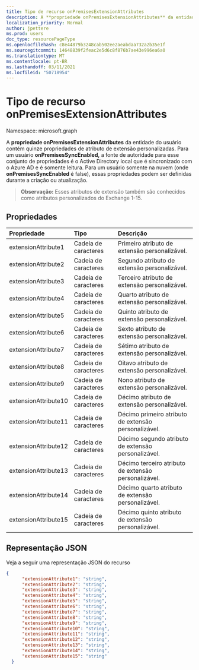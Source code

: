 ```yaml
---
title: Tipo de recurso onPremisesExtensionAttributes
description: A **propriedade onPremisesExtensionAttributes** da entidade do usuário contém quinze propriedades de atributo de extensão personalizadas. Para um usuário **onPremisesSyncEnabled,** esse conjunto de propriedades é mestre no Active Directory local e sincronizado com o Azure AD, e é somente leitura. Para um usuário somente na nuvem (onde **onPremisesSyncEnabled** é false), essas propriedades podem ser definidas durante a criação ou atualização.
localization_priority: Normal
author: jpettere
ms.prod: users
doc_type: resourcePageType
ms.openlocfilehash: c8e44879b3248cab502ee2aeabdaa732a2b35e1f
ms.sourcegitcommit: 14648839f2feac2e5d6c8f876b7ae43e996ea6a0
ms.translationtype: MT
ms.contentlocale: pt-BR
ms.lasthandoff: 03/11/2021
ms.locfileid: "50718954"
---
```

# <a name="onpremisesextensionattributes-resource-type"></a>Tipo de recurso onPremisesExtensionAttributes

Namespace: microsoft.graph

A **propriedade onPremisesExtensionAttributes** da entidade do usuário contém quinze propriedades de atributo de extensão personalizadas. [](user.md) Para um usuário **onPremisesSyncEnabled,** a fonte de autoridade para esse conjunto de propriedades é o Active Directory local que é sincronizado com o Azure AD e é somente leitura. Para um usuário somente na nuvem (onde **onPremisesSyncEnabled** é false), essas propriedades podem ser definidas durante a criação ou atualização.

> **Observação:** Esses atributos de extensão também são conhecidos como atributos personalizados do Exchange 1-15.

## <a name="properties"></a>Propriedades
| Propriedade     | Tipo   |Descrição|
|:---------------|:--------|:----------|
|extensionAttribute1|Cadeia de caracteres| Primeiro atributo de extensão personalizável. |
|extensionAttribute2|Cadeia de caracteres| Segundo atributo de extensão personalizável. |
|extensionAttribute3|Cadeia de caracteres| Terceiro atributo de extensão personalizável. |
|extensionAttribute4|Cadeia de caracteres| Quarto atributo de extensão personalizável. |
|extensionAttribute5|Cadeia de caracteres| Quinto atributo de extensão personalizável. |
|extensionAttribute6|Cadeia de caracteres| Sexto atributo de extensão personalizável. |
|extensionAttribute7|Cadeia de caracteres| Sétimo atributo de extensão personalizável. |
|extensionAttribute8|Cadeia de caracteres| Oitavo atributo de extensão personalizável. |
|extensionAttribute9|Cadeia de caracteres| Nono atributo de extensão personalizável. |
|extensionAttribute10|Cadeia de caracteres| Décimo atributo de extensão personalizável. |
|extensionAttribute11|Cadeia de caracteres| Décimo primeiro atributo de extensão personalizável. |
|extensionAttribute12|Cadeia de caracteres| Décimo segundo atributo de extensão personalizável. |
|extensionAttribute13|Cadeia de caracteres| Décimo terceiro atributo de extensão personalizável. |
|extensionAttribute14|Cadeia de caracteres| Décimo quarto atributo de extensão personalizável. |
|extensionAttribute15|Cadeia de caracteres| Décimo quinto atributo de extensão personalizável. |

## <a name="json-representation"></a>Representação JSON

Veja a seguir uma representação JSON do recurso

<!-- {
  "blockType": "resource",
  "optionalProperties": [

  ],
  "@odata.type": "microsoft.graph.onPremisesExtensionAttributes"
}-->


```json
{
      "extensionAttribute1": "string",
      "extensionAttribute2": "string",
      "extensionAttribute3": "string",
      "extensionAttribute4": "string",
      "extensionAttribute5": "string",
      "extensionAttribute6": "string",
      "extensionAttribute7": "string",
      "extensionAttribute8": "string",
      "extensionAttribute9": "string",
      "extensionAttribute10": "string",
      "extensionAttribute11": "string",
      "extensionAttribute12": "string",
      "extensionAttribute13": "string",
      "extensionAttribute14": "string",
      "extensionAttribute15": "string"
  }

```


<!-- uuid: 8fcb5dbc-d5aa-4681-8e31-b001d5168d79
2015-10-25 14:57:30 UTC -->
<!-- {
  "type": "#page.annotation",
  "description": "onPremisesExtensionAttributes resource",
  "keywords": "",
  "section": "documentation",
  "tocPath": ""
}-->

